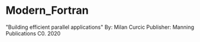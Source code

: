 # Modern_Fortran
"Building efficient parallel applications"
By: Milan Curcic
Publisher: Manning Publications C0. 2020
